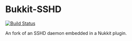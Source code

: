 Bukkit-SSHD
===========

[![Build Status](https://travis-ci.org/rmichela/Bukkit-SSHD.png)](https://travis-ci.org/rmichela/Bukkit-SSHD)

An fork of an SSHD daemon embedded in a Nukkit plugin.
